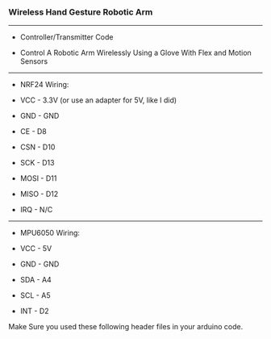 <h3> Wireless Hand Gesture Robotic Arm </h3>

---

* Controller/Transmitter Code




* Control A Robotic Arm Wirelessly Using a Glove With Flex and Motion Sensors

---

* NRF24 Wiring:

* VCC - 3.3V (or use an adapter for 5V, like I did)

* GND - GND

* CE - D8

* CSN - D10

* SCK - D13

* MOSI - D11

* MISO - D12

* IRQ - N/C

---

* MPU6050 Wiring:

* VCC - 5V

* GND - GND

* SDA - A4

* SCL - A5

* INT - D2

Make Sure you used these following header files in your arduino code.
